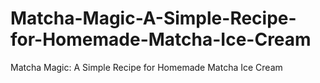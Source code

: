 # Matcha-Magic-A-Simple-Recipe-for-Homemade-Matcha-Ice-Cream
Matcha Magic: A Simple Recipe for Homemade Matcha Ice Cream
